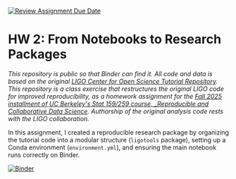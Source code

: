 [![Review Assignment Due Date](https://classroom.github.com/assets/deadline-readme-button-22041afd0340ce965d47ae6ef1cefeee28c7c493a6346c4f15d667ab976d596c.svg)](https://classroom.github.com/a/y12QcJaO)
# HW 2: From Notebooks to Research Packages

_This repository is public so that Binder can find it. All code and data is based on the original [LIGO Center for Open Science Tutorial Repository](https://github.com/losc-tutorial/LOSC_Event_tutorial). This repository is a class exercise that restructures the original LIGO code for improved reproducibility, as a homework assignment for the [Fall 2025 installment of UC Berkeley's Stat 159/259 course, _Reproducible and Collaborative Data Science](https://ucb-stat-159-f25.github.io/site/). Authorship of the original analysis code rests with the LIGO collaboration._

In this assignment, I created a reproducible research package by organizing the tutorial code into a modular structure (`ligotools` package), setting up a Conda environment (`environment.yml`), and ensuring the main notebook runs correctly on Binder.

[![Binder](https://mybinder.org/badge_logo.svg)](https://mybinder.org/v2/gh/UCB-stat-159-f25/hw-2-DemiLeng/main?labpath=LOSC_Event_tutorial.ipynb)